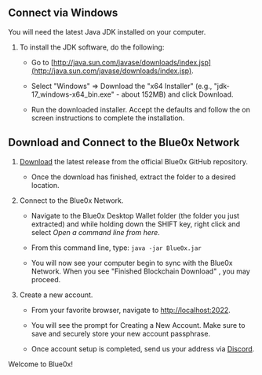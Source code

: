 ## **Connect via Windows** ##

You will need the latest Java JDK installed on your computer.

1. To install the JDK software, do the following:
    
    -  Go to  [http://java.sun.com/javase/downloads/index.jsp](http://java.sun.com/javase/downloads/index.jsp).
        
    -  Select "Windows" ⇒ Download the "x64 Installer" (e.g., "jdk-17_windows-x64_bin.exe" - about 152MB) and click Download.

    -  Run the downloaded installer. Accept the defaults and follow the on screen instructions to complete the installation.

## Download and Connect to the Blue0x Network

1. [Download](https://github.com/theBlue0x/desktop-wallet/releases/download/Blue0x-Desktop-Wallet-v1.12.2/Blue0x-Desktop-Wallet-v1.12.2.zip) the latest release from the official Blue0x GitHub repository.

	- Once the download has finished, extract the folder to a desired location.
  
2. Connect to the Blue0x Network.

	- Navigate to the Blue0x Desktop Wallet folder (the folder you just extracted) and while holding down the SHIFT key, right click and select *Open a command line from here*.
	
	- From this command line, type: `java -jar Blue0x.jar`
	
	- You will now see your computer begin to sync with the Blue0x Network. When you see "Finished Blockchain Download" , you may proceed.
	
3. Create a new account.

	-  From your favorite browser, navigate to [http://localhost:2022](http://localhost:2022).  
  
	- You will see the prompt for Creating a New Account.  Make sure to save and securely store your new account passphrase.
	
	- Once account setup is completed, send us your address via [Discord](https://discord.gg/EbBWRSPW63). 
	
	
Welcome to Blue0x!
